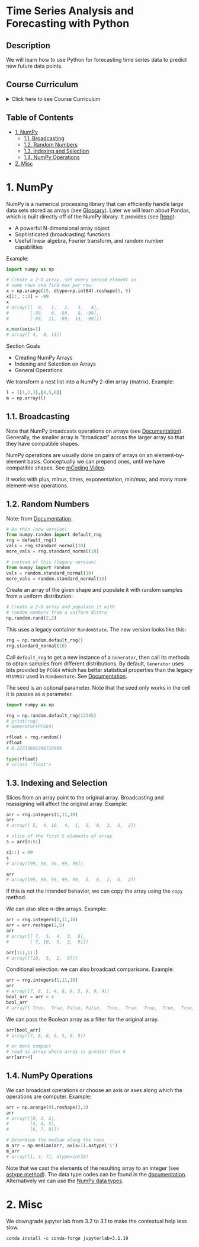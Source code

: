 <!-- title: Time Series Analysis and Forecasting with Python -->
<!-- omit in toc -->
# Time Series Analysis and Forecasting with Python

<!-- omit in toc -->
## Description

We will learn how to use Python for forecasting time series data to predict new future data points.

<!-- https://drive.google.com/drive/folders/1KvmX33sRW5CtPq9fuDIH5oKhbI4FkE8t?usp=sharing -->
<!-- https://drive.google.com/file/d/1jHGUMno2qO9x4ZSZ6Us2KC2cJav1VxId/view -->

<!-- omit in toc -->
## Course Curriculum

<details>
<summary>Click here to see Course Curriculum</summary>

1. Course Goals
   1. Understand how to use Python to work with Time Series data
   2. Use Pandas and Statsmodels to visualize Time Series data
   3. Be able to use a wide variety of forecasting techniques on Time Series data
2. Set Up and Installation
   1. Install Anaconda and Python 
   2. Set up Virtual Environment
   3. Understand Jupyter Notebook
3. NumPy Basics: Quick section on NumPy basics and how to manipulate data with it
4. Pandas Basics: Pandas is used for data analysis and data exploration. We'll learn how to use this library since its fundamental to handling our data sources
5. Pandas Visualization: Pandas also comes with a lot of built in visualization tools which we will explore to quickly view time series data on a chart
6. Time Series with Pandas: After learning the Pandas Fundamentals we will focus on specialized tools within pandas specifically designed to work with time stamped data
7. Time Series Analysis with Statsmodels: Statsmodels is a statistical library for Python that contains an entire library of time series statistical analysis tools. This section will be an introduction to use Statsmodels for basic time series analysis
8. General Forecasting Models: In this section we'll dive deep into various forecasting models based on ARIMA (AutoRegressive Integrated Moving Averages)
9. Deep Learning and Prophet: The final sections will show the latest state of the art methods for forecasting, including Recurrent Neural Networks and Facebook's Prophet library

</details>

<!-- omit in toc -->
## Table of Contents
<!-- toc here -->
- [1. NumPy](#1-numpy)
  - [1.1. Broadcasting](#11-broadcasting)
  - [1.2. Random Numbers](#12-random-numbers)
  - [1.3. Indexing and Selection](#13-indexing-and-selection)
  - [1.4. NumPy Operations](#14-numpy-operations)
- [2. Misc](#2-misc)


# 1. NumPy
NumPy is a numerical processing library that can efficiently handle large data sets stored as arrays (see [Glossary](https://numpy.org/doc/stable/glossary.html#term-little-endian)). Later we will learn about Pandas, which is built directly off of the NumPy library. It provides (see [Repo](https://github.com/numpy/numpy)):

- A powerful N-dimensional array object
- Sophisticated (broadcasting) functions
- Useful linear algebra, Fourier transform, and random number capabilities

Example: 

```python
import numpy as np

# Create a 2-D array, set every second element in
# some rows and find max per row:
x = np.arange(15, dtype=np.int64).reshape(3, 5)
x[1:, ::2] = -99
x
# array([[  0,   1,   2,   3,   4],
#        [-99,   6, -99,   8, -99],
#        [-99,  11, -99,  13, -99]])

x.max(axis=1)
# array([ 4,  8, 13])
```

Section Goals

- Creating NumPy Arrays
- Indexing and Selection on Arrays
- General Operations

We transform a nest list into a NumPy 2-dim array (matrix). Example: 

```python
l = [[1,2,3],[4,5,6]]
m = np.array(l)
```

## 1.1. Broadcasting

Note that NumPy broadcasts operations on arrays (see [Documentation](https://numpy.org/doc/stable/user/basics.broadcasting.html)). Generally, the smaller array is “broadcast” across the larger array so that they have compatible shapes. 

NumPy operations are usually done on pairs of arrays on an element-by-element basis. Conceptually we can prepend ones, until we have compatible shapes. See [mCoding Video](https://www.youtube.com/watch?v=oG1t3qlzq14). 

It works with plus, minus, times, exponentiation, min/max, and many more element-wise
operations.

## 1.2. Random Numbers

Note: from [Documentation](https://numpy.org/devdocs/reference/random/index.html). 

```python 
# Do this (new version)
from numpy.random import default_rng
rng = default_rng()
vals = rng.standard_normal(10)
more_vals = rng.standard_normal(10)

# instead of this (legacy version)
from numpy import random
vals = random.standard_normal(10)
more_vals = random.standard_normal(10)
```

Create an array of the given shape and populate it with random samples from a uniform distribution: 

```python
# Create a 2-D array and populate it with
# random numbers from a uniform distro
np.random.rand(2,2)
```

This uses a legacy container `RandomState`. The new version looks like this: 

```python
rng = np.random.default_rng()
rng.standard_normal(10)
```

Call `default_rng` to get a new instance of a `Generator`, then call its methods to obtain samples from different distributions. By default, `Generator` uses bits provided by `PCG64` which has better statistical properties than the legacy `MT19937` used in `RandomState`. See [Documentation](https://numpy.org/doc/stable/reference/random/generator.html). 

The seed is an optional parameter. Note that the seed only works in the cell it is passes as a parameter. 

```python
import numpy as np

rng = np.random.default_rng(12345)
# print(rng)
# Generator(PCG64)

rfloat = rng.random()
rfloat
# 0.22733602246716966

type(rfloat)
# <class 'float'>
```

## 1.3. Indexing and Selection

Slices from an array point to the original array. Broadcasting and reassigning will affect the original array. Example:  

```python
arr = rng.integers(1,11,10)
arr
# array([ 5,  4, 10,  4,  1,  5,  8,  2,  5,  2])

# slice of the first 5 elements of array 
s = arr[0:5:]

s[::] = 99
s
# array([99, 99, 99, 99, 99])

arr
# array([99, 99, 99, 99, 99,  5,  8,  2,  5,  2])
```

If this is not the intended behavior, we can copy the array using the `copy` method. 

We can also slice n-dim arrays. Example: 

```python
arr = rng.integers(1,11,10)
arr = arr.reshape(2,5)
arr
# array([[ 7,  5,  4,  3,  6],
#        [ 7, 10,  5,  2,  9]])

arr[1::,1::]
# array([[10,  5,  2,  9]])
```

Conditional selection: we can also broadcast comparisons. Example: 

```python
arr = rng.integers(1,11,10)
arr
# array([7, 8, 1, 4, 8, 9, 5, 9, 9, 4])
bool_arr = arr > 4
bool_arr
# array([ True,  True, False, False,  True,  True,  True,  True,  True, False])
```

We can pass the Boolean array as a filter for the original array. 

```python
arr[bool_arr]
# array([7, 8, 8, 9, 5, 9, 9])

# or more compact
# read as array where array is greater than 4
arr[arr>4]
```

## 1.4. NumPy Operations

We can broadcast operations or choose an axis or axes along which the operations are computer. Example: 

```python
arr = np.arange(9).reshape(3,3)
arr
# array([[0, 1, 2],
#        [3, 4, 5],
#        [6, 7, 8]])

# Determine the median along the rows
m_arr = np.median(arr, axis=1).astype('i')
m_arr
# array([1, 4, 7], dtype=int32)
```

Note that we cast the elements of the resulting array to an integer (see [astype method](https://numpy.org/doc/stable/reference/generated/numpy.ndarray.astype.html)). The data type codes can be found in the [documentation](https://numpy.org/doc/stable/reference/generated/numpy.typename.html). Alternatively we can use the [NumPy data types](https://numpy.org/devdocs/user/basics.types.html). 

# 2. Misc 

We downgrade jupyter lab from 3.2 to 3.1 to make the contextual help less slow. 

```shell
conda install -c conda-forge jupyterlab=3.1.19
```